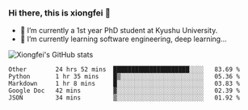 ### Hi there, this is xiongfei 👋


- 🔭 I’m currently a 1st year PhD student at Kyushu University.
- 🌱 I’m currently learning software engineering, deep learning...

<!--
**Toma62299781/Toma62299781** is a ✨ _special_ ✨ repository because its `README.md` (this file) appears on your GitHub profile.
Here are some ideas to get you started:
-->

![Xiongfei's GitHub stats](https://github-readme-stats.vercel.app/api?username=Toma62299781)

<!--START_SECTION:waka-->
```text
Other        24 hrs 52 mins  █████████████████████░░░░   83.69 % 
Python       1 hr 35 mins    █▒░░░░░░░░░░░░░░░░░░░░░░░   05.36 % 
Markdown     1 hr 8 mins     █░░░░░░░░░░░░░░░░░░░░░░░░   03.83 % 
Google Doc   42 mins         ▓░░░░░░░░░░░░░░░░░░░░░░░░   02.39 % 
JSON         34 mins         ▒░░░░░░░░░░░░░░░░░░░░░░░░   01.92 % 
```
<!--END_SECTION:waka-->

